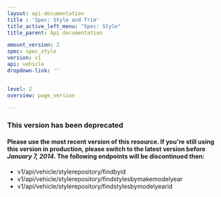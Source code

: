 ```yaml
---
layout: api-documentation
title : 'Spec: Style and Trim'
title_active_left_menu: "Spec: Style"
title_parent: Api documentation

amount_version: 2
spec: spec_style
version: v1
api: vehicle
dropdown-link: ''


level: 2
overview: page_version

---
```



### This version has been deprecated

#### Please use the most recent version of this resource. If you're still using this version in production, please switch to the latest version before _January 7, 2014_. The following endpoints will be discontinued then:

* v1/api/vehicle/stylerepository/findbyid
* v1/api/vehicle/stylerepository/findstylesbymakemodelyear
* v1/api/vehicle/stylerepository/findstylesbymodelyearid
